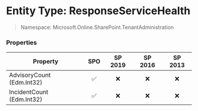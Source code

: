 # Entity Type: ResponseServiceHealth

> Namespace: Microsoft.Online.SharePoint.TenantAdministration

### Properties

Property | SPO | SP 2019 | SP 2016 | SP 2013
----------|:---:|:-------:|:-------:|:-------:
AdvisoryCount (Edm.Int32) | ✅ | ❌ | ❌ | ❌
IncidentCount (Edm.Int32) | ✅ | ❌ | ❌ | ❌